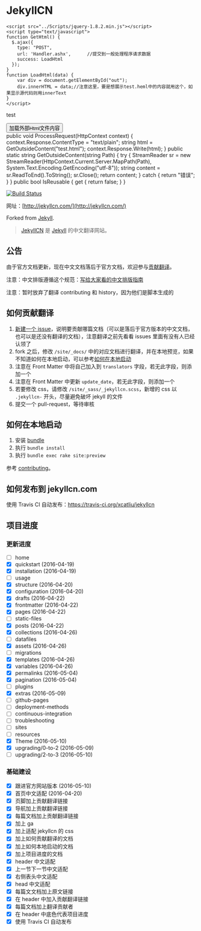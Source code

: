 JekyllCN
========

 	<script src="../Scripts/jquery-1.8.2.min.js"></script>
	<script type="text/javascript">
    function GetHtml() {
      $.ajax({
        type: "POST",
        url: 'Handler.ashx',      //提交到一般处理程序请求数据     
        success: LoadHtml
      });
    }
    function LoadHtml(data) {
        var div = document.getElementById("out");
        div.innerHTML = data;//注意这里，要是想展示test.heml中的内容就用这个，如果显示源代码则用innerText
    }
	</script>
<body>
    <p>test</p>
    <input type="button" value="加载外部Html文件内容" onclick="GetHtml()" />
    <div id="out">
    </div>

</body>
</html>
public void ProcessRequest(HttpContext context)
{
    context.Response.ContentType = "text/plain";
    string html = GetOutsideContent("test.html");
    context.Response.Write(html);
}
public static string GetOutsideContent(string Path)
{
    try
    {
        StreamReader sr = new StreamReader(HttpContext.Current.Server.MapPath(Path), System.Text.Encoding.GetEncoding("utf-8"));
        string content = sr.ReadToEnd().ToString();
        sr.Close();
        return content;
     }
     catch
     {
         return "错误";
     }
}
public bool IsReusable
{
    get
    {
        return false;
    }
}

[![Build Status](https://travis-ci.org/xcatliu/jekyllcn.svg?branch=master)](https://travis-ci.org/xcatliu/jekyllcn)

网址：[http://jekyllcn.com/](http://jekyllcn.com/)

Forked from [Jekyll](https://github.com/jekyll/jekyll).

> [JekyllCN](http://jekyllcn.com/) 是 [Jekyll](http://jekyllrb.com/) 的中文翻译网站。

## 公告

由于官方文档更新，现在中文文档落后于官方文档，欢迎参与[贡献翻译](https://github.com/xcatliu/jekyllcn#如何贡献翻译)。

注意：中文排版遵循这个规范：[写给大家看的中文排版指南](http://zhuanlan.zhihu.com/p/20506092)

注意：暂时放弃了翻译 contributing 和 history，因为他们是脚本生成的

## 如何贡献翻译

1. [新建一个 issue](https://github.com/xcatliu/jekyllcn/issues/new)，说明要贡献哪篇文档（可以是落后于官方版本的中文文档，也可以是还没有翻译的文档），注意翻译之前先看看 issues 里面有没有人已经认领了
2. fork 之后，修改 `/site/_docs/` 中的对应文档进行翻译，并在本地预览，如果不知道如何在本地启动，可以参考[如何在本地启动](https://github.com/xcatliu/jekyllcn#如何在本地启动)
3. 注意在 Front Matter 中将自己加入到 `translators` 字段，若无此字段，则添加一个
4. 注意在 Front Matter 中更新 `update_date`，若无此字段，则添加一个
5. 若要修改 css，请修改 `/site/_sass/_jekyllcn.scss`，新增的 css 以 `.jekyllcn-` 开头，尽量避免破坏 jekyll 的文件
6. 提交一个 pull-request，等待审核

## 如何在本地启动

1. 安装 [bundle](http://bundler.io/)
2. 执行 `bundle install`
3. 执行 `bundle exec rake site:preview`

参考 [contributing](http://jekyllcn.com/docs/contributing/)。

## 如何发布到 jekyllcn.com

使用 Travis CI 自动发布：https://travis-ci.org/xcatliu/jekyllcn

## 项目进度

### 更新进度
- [ ] home
- [x] quickstart (2016-04-19)
- [x] installation (2016-04-19)
- [ ] usage
- [x] structure (2016-04-20)
- [x] configuration (2016-04-20)
- [x] drafts (2016-04-22)
- [x] frontmatter (2016-04-22)
- [x] pages (2016-04-22)
- [ ] static-files
- [x] posts (2016-04-22)
- [x] collections (2016-04-26)
- [ ] datafiles
- [x] assets (2016-04-26)
- [ ] migrations
- [x] templates (2016-04-26)
- [x] variables (2016-04-26)
- [x] permalinks (2016-05-04)
- [x] pagination (2016-05-04)
- [ ] plugins
- [x] extras (2016-05-09)
- [ ] github-pages
- [ ] deployment-methods
- [ ] continuous-integration
- [ ] troubleshooting
- [ ] sites
- [ ] resources
- [x] Theme (2016-05-10)
- [x] upgrading/0-to-2 (2016-05-09)
- [ ] upgrading/2-to-3 (2016-05-10)

### 基础建设

- [x] 跟进官方网站版本 (2016-05-10)
- [x] 首页中文适配 (2016-04-20)
- [x] 页脚加上贡献翻译链接
- [x] 导航加上贡献翻译链接
- [x] 每篇文档加上贡献翻译链接
- [x] 加上 ga
- [x] 加上适配 jekyllcn 的 css
- [x] 加上如何贡献翻译的文档
- [x] 加上如何本地启动的文档
- [x] 加上项目进度的文档
- [x] header 中文适配
- [x] 上一节下一节中文适配
- [x] 右侧表头中文适配
- [x] head 中文适配
- [x] 每篇文文档加上原文链接
- [x] 在 header 中加入贡献翻译链接
- [x] 每篇文档加上翻译贡献者
- [x] 在 header 中底色代表项目进度
- [x] 使用 Travis CI 自动发布
